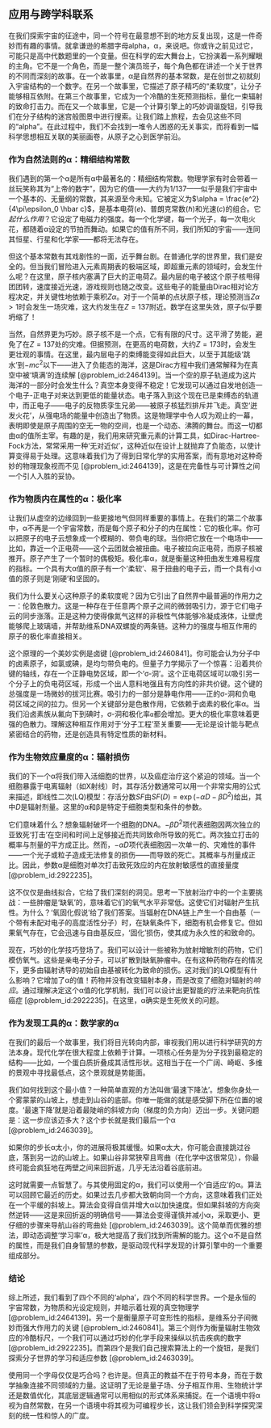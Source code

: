 ## 应用与跨学科联系

在我们探索宇宙的征途中，同一个符号在最意想不到的地方反复出现，这是一件奇妙而有趣的事情。就拿谦逊的希腊字母alpha，α，来说吧。你或许之前见过它，可能只是高中代数题里的一个变量。但在科学的宏大舞台上，它扮演着一系列耀眼的主角。它不是一个角色，而是一整个演员班子，每个角色都在讲述一个关于世界的不同而深刻的故事。在一个故事里，α是自然界的基本常数，是在创世之初就刻入宇宙结构的一个数字。在另一个故事里，它描述了原子精巧的“柔软度”，让分子能够相互依附。在第三个故事里，它成为一个冷酷的生死预测指标，量化一束辐射的致命打击力。而在又一个故事里，它是一个计算引擎上的巧妙调谐旋钮，引导我们在分子结构的迷宫般图景中进行搜索。让我们踏上旅程，去会见这些不同的“alpha”。在此过程中，我们不会找到一堆令人困惑的无关事实，而将看到一幅科学思想相互关联的美丽画卷，从原子之心到医学前沿。

### 作为自然法则的α：精细结构常数

我们遇到的第一个α是所有α中最著名的：精细结构常数。物理学家有时会带着一丝玩笑称其为“上帝的数字”，因为它的值——大约为1/137——似乎是我们宇宙中一个基本的、无量纲的常数，其来源至今未知。它被定义为$\alpha = \frac{e^2}{4\pi\epsilon_0 \hbar c}$，是基本电荷($e$)、普朗克常数($\hbar$)和光速($c$)的组合。它*起什么作用*？它设定了电磁力的强度。每一个化学键，每一个光子，每一次电火花，都随着α设定的节拍而舞动。如果它的值有所不同，我们所知的宇宙——连同其恒星、行星和化学家——都将无法存在。

但这个基本常数有其戏剧性的一面，近乎舞台剧。在普通化学的世界里，我们是安全的。但当我们冒险进入元素周期表的极端区域，即超重元素的领域时，会发生什么呢？在这里，原子核内塞满了巨大的正电荷$Z$。最内层的电子被这个原子核甩得团团转，速度接近光速，游戏规则也随之改变。这些电子的能量由Dirac相对论方程决定，并关键性地依赖于乘积$Z\alpha$。对于一个简单的点状原子核，理论预测当$Z\alpha \gt 1$时会发生一场灾难，这大约发生在$Z=137$附近。数学在这里失效，原子似乎要坍缩了！

当然，自然界更为巧妙。原子核不是一个点，它有有限的尺寸。这平滑了势能，避免了在$Z=137$处的灾难。但据预测，在更高的电荷数，大约$Z=173$时，会发生更壮观的事情。在这里，最内层电子的束缚能变得如此巨大，以至于其能级‘跳水’到$-mc^2$以下——进入了负能态的海洋，这是Dirac方程中我们通常解释为在真空中被‘填满’的连续解 [@problem_id:2464139]。当一个空的原子轨道成为这片海洋的一部分时会发生什么？真空本身变得不稳定！它发现可以通过自发地创造一个电子-正电子对来达到更低的能量状态。电子落入到这个现在已是束缚态的轨道中，而正电子——电子的反物质孪生兄弟——被原子核猛烈排斥并飞走。真空‘迸发火花’，从强电场的能量中创造出了物质。这是物理学中令人叹为观止的一幕，表明即使是原子周围的空无一物的空间，也是一个动态、沸腾的舞台。而这一切都由α的值所主宰。有趣的是，我们用来研究重元素的计算工具，如Dirac-Hartree-Fock方法，常常采用一种‘无对近似’，这种近似在设计上就抛弃了负能态，以使计算变得易于处理。这意味着我们为了得到日常化学的实用答案，而有意地对这种奇妙的物理现象视而不见 [@problem_id:2464139]，这是在完备性与可计算性之间一个引人入胜的妥协。

### 作为物质内在属性的α：极化率

让我们从虚空的边缘回到一些更接地气但同样重要的事情上。在我们的第二个故事中，α不再是一个宇宙常数，而是每个原子和分子的内在属性：它的极化率。你可以把原子的电子云想象成一个模糊的、带负电的球。当你把它放在一个电场中——比如，靠近一个正电荷——这个云团就会被扭曲。电子被拉向正电荷，而原子核被推开。原子产生了一个暂时的偶极矩。极化率α，就是衡量这种扭曲发生难易程度的指标。一个具有大α值的原子有一个‘柔软’、易于扭曲的电子云，而一个具有小α值的原子则是‘刚硬’和坚固的。

我们为什么要关心这种原子的柔软度呢？因为它引出了自然界中最普遍的作用力之一：伦敦色散力。这是一种存在于任意两个原子之间的微弱吸引力，源于它们电子云的同步涨落。正是这种力使得像氮气这样的非极性气体能够冷凝成液体，让壁虎能够爬上玻璃墙，并帮助维系DNA双螺旋的两条链。这种力的强度与相互作用的原子的极化率直接相关。

这个原理的一个美妙实例是卤键 [@problem_id:2460841]。你可能会认为分子中的卤素原子，如氯或碘，是均匀带负电的。但量子力学揭示了一个惊喜：沿着共价键的轴线，存在一个正静电势区域，即一个‘σ-洞’。这个正电荷区域可以吸引另一个分子上的负电荷区域，形成一个出人意料地强且有方向性的非共价键。这个键的总强度是一场微妙的拔河比赛。吸引力的一部分是静电作用——正的σ-洞和负电荷区域之间的拉力。但另一个关键部分是色散作用，它依赖于卤素的极化率α。当我们沿卤素族从氟向下到碘时，σ-洞和极化率`α`都会增加。更大的极化率意味着更强的色散力。理解这种相互作用对于‘分子工程’至关重要——无论是设计能与靶点紧密结合的药物，还是创造具有特定性质的新材料。

### 作为生物效应量度的α：辐射损伤

我们的下一个α将我们带入活细胞的世界，以及癌症治疗这个紧迫的领域。当一个细胞暴露于电离辐射（如X射线）时，其存活分数通常可以用一个非常实用的公式来描述，即线性二次(LQ)模型：存活分数$SF$由$SF(D) = \exp(-\alpha D - \beta D^2)$给出，其中$D$是辐射剂量。这里的α和β是特定于细胞类型和条件的参数。

它们意味着什么？想象辐射破坏一个细胞的DNA。$-\beta D^2$项代表细胞因两次独立的亚致死‘打击’在空间和时间上足够接近而共同致命所导致的死亡。两次独立打击的概率与剂量的平方成正比。然而，$-\alpha D$项代表细胞因一次单一的、灾难性的事件——一个光子或粒子造成无法修复的损伤——而导致的死亡。其概率与剂量成正比。因此，参数α是细胞对单次打击致死效应的内在放射敏感性的直接量度 [@problem_id:2922235]。

这不仅仅是曲线拟合，它给了我们深刻的洞见。思考一下放射治疗中的一个主要挑战：一些肿瘤是‘缺氧’的，意味着它们的氧气水平非常低。这使它们对辐射产生抗性。为什么？‘氧固化假说’给了我们答案。当辐射在DNA链上产生一个自由基（一个带有未配对电子的高度活性分子）时，在缺氧条件下，细胞有机会修复它。但如果氧气存在，它会迅速与自由基反应，‘固化’损伤，使其成为永久性的和致命的。

现在，巧妙的化学技巧登场了。我们可以设计一些被称为放射增敏剂的药物，它们模仿氧气。这些是亲电子分子，可以扩散到缺氧肿瘤中。在有这种药物存在的情况下，更多由辐射诱导的初始自由基被转化为致命的损伤。这对我们的LQ模型有什么影响？它增加了α的值！药物并没有改变辐射本身，而是改变了细胞对辐射的*响应*。通过理解决定这个α值的化学机制，我们可以设计出更智能的疗法来靶向抗性癌症 [@problem_id:2922235]。在这里，α确实是生死攸关的问题。

### 作为发现工具的α：数学家的α

在我们的最后一个故事里，我们将目光转向内部，审视我们用以进行科学研究的方法本身。现代化学在很大程度上依赖于计算。一项核心任务是为分子找到最稳定的结构——比如，一个蛋白质折叠成其活性形状。这相当于在一个广阔、崎岖、多维的景观中寻找最低点，这个景观就是势能面。

我们如何找到这个最小值？一种简单直观的方法叫做‘最速下降法’。想象你身处一个雾蒙蒙的山坡上，想走到山谷的底部。你唯一能做的就是感受脚下所在位置的坡度。‘最速下降’就是沿着最陡峭的斜坡方向（梯度的负方向）迈出一步。关键问题是：这一步应该迈多大？这个步长就是我们最后一个α [@problem_id:2463039]。

如果你的步长α太小，你的进展将极其缓慢。如果α太大，你可能会直接跳过谷底，落到另一边的山坡上。如果山谷非常狭窄且弯曲（在化学中这很常见），你最终可能会疯狂地在两壁之间来回折返，几乎无法沿着谷底前进。

这时就需要一点智慧了。与其使用固定的α，我们可以使用一个‘自适应’的α。算法可以回顾它最近的历史。如果过去几步都大致朝向同一个方向，这意味着我们正处在一个平缓的斜坡上。算法会变得自信并增大α以加快速度。但如果斜坡的方向突然逆转——这是来回折返的明确信号——算法会变得谨慎并减小α，采取更小、更仔细的步骤来导航山谷的弯曲处 [@problem_id:2463039]。这个简单而优雅的想法，即动态调整‘学习率’α，极大地提高了我们找到所需解的能力。这个α不是自然的属性，而是我们自身智慧的参数，是驱动现代科学发现的计算引擎中的一个重要组成部分。

### 结论

综上所述，我们看到了四个不同的‘alpha’，四个不同的科学世界。一个是永恒的宇宙常数，为物质和光设定规则，并暗示着壮观的真空物理学 [@problem_id:2464139]。另一个是衡量原子可变形性的指标，是维系分子间微妙而强大作用力的关键 [@problem_id:2460841]。第三个则作为衡量辐射生物效应的冷酷标尺，一个我们可以通过巧妙的化学手段来操纵以抗击疾病的数字 [@problem_id:2922235]。而第四个是我们自己搜索算法上的一个旋钮，是我们探索分子世界的学习和适应参数 [@problem_id:2463039]。

使用同一个字母仅仅是巧合吗？也许是。但真正的教益不在于符号本身，而在于数学抽象连接不同领域的力量。这证明了无论是量子场、分子相互作用、生物统计学还是数值优化，其底层逻辑通常可以用相似的形式体系来捕捉。在一个语境中将α视为自然常数，在另一个语境中将其视为可编程步长，这让我们领会到科学探究深刻的统一性和惊人的广度。